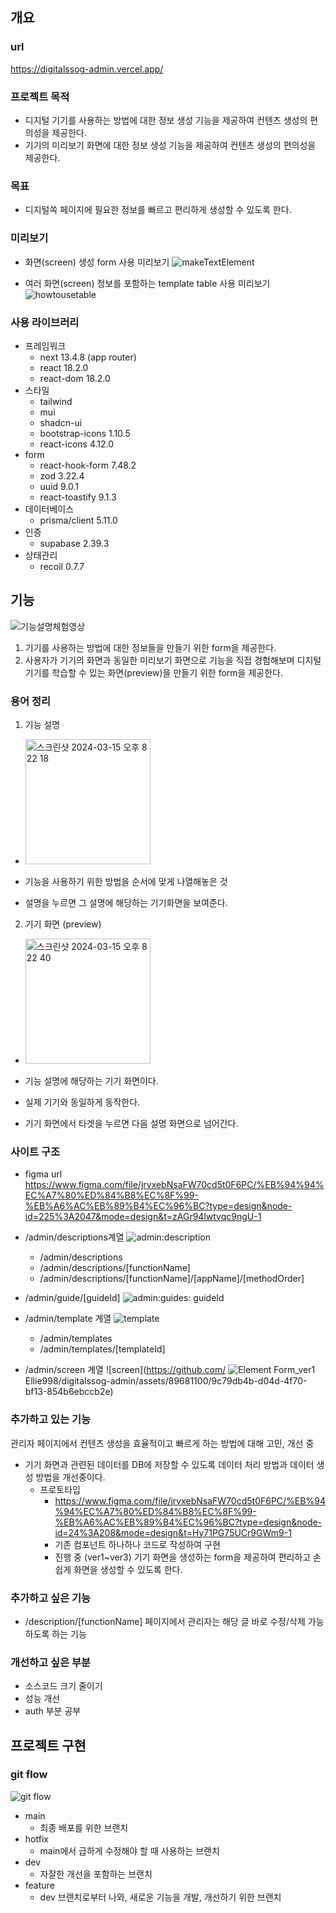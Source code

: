 ## 개요
### url
https://digitalssog-admin.vercel.app/

### 프로젝트 목적

- 디지털 기기를 사용하는 방법에 대한 정보 생성 기능을 제공하여 컨텐츠 생성의 편의성을 제공한다.
- 기기의 미리보기 화면에 대한 정보 생성 기능을 제공하여 컨텐츠 생성의 편의성을 제공한다.

### 목표

- 디지털쏙 페이지에 필요한 정보를 빠르고 편리하게 생성할 수 있도록 한다.
### 미리보기
- 화면(screen) 생성 form 사용 미리보기
     ![makeTextElement](https://github.com/Ellie998/digitalssog-admin/assets/89681100/1338e410-659a-4165-8437-14b29a33df50)

- 여러 화면(screen) 정보를 포함하는 template table 사용 미리보기
  ![howtousetable](https://github.com/Ellie998/digitalssog-admin/assets/89681100/3b9b702b-982c-401a-acef-53c857dd8909)
    

### 사용 라이브러리

- 프레임워크
  - next 13.4.8 (app router)
  - react 18.2.0
  - react-dom 18.2.0
- 스타일
  - tailwind
  - mui
  - shadcn-ui
  - bootstrap-icons 1.10.5
  - react-icons 4.12.0
- form
  - react-hook-form 7.48.2
  - zod 3.22.4
  - uuid 9.0.1
  - react-toastify 9.1.3
- 데이터베이스
  - prisma/client 5.11.0
- 인증
  - supabase 2.39.3
- 상태관리
  - recoil 0.7.7

## 기능
![기능설명체험영상](https://github.com/Ellie998/digitalssog-admin/assets/89681100/3bfc40b1-c0ad-4f3d-b2a2-15a459583609)
1. 기기를 사용하는 방법에 대한 정보들을 만들기 위한 form을 제공한다.
2. 사용자가 기기의 화면과 동일한 미리보기 화면으로 기능을 직접 경험해보며 디지털 기기를 학습할 수 있는 화면(preview)을 만들기 위한 form을 제공한다. 

### 용어 정리

1. 기능 설명

  - <img width="200" alt="스크린샷 2024-03-15 오후 8 22 18" src="https://github.com/Ellie998/digitalSSOG-next/assets/89681100/68ff99b1-5036-40f7-b041-0b0a8e931ba7">

  - 기능을 사용하기 위한 방법을 순서에 맞게 나열해놓은 것
  - 설명을 누르면 그 설명에 해당하는 기기화면을 보여준다.

2. 기기 화면 (preview)
  - <img width="200" alt="스크린샷 2024-03-15 오후 8 22 40" src="https://github.com/Ellie998/digitalSSOG-next/assets/89681100/72040163-f919-4164-be37-43b14d6afd88">

  - 기능 설명에 해당하는 기기 화면이다.
  - 실제 기기와 동일하게 동작한다.
  - 기기 화면에서 타겟을 누르면 다음 설명 화면으로 넘어간다.


### 사이트 구조

- figma url
  https://www.figma.com/file/jrvxebNsaFW70cd5t0F6PC/%EB%94%94%EC%A7%80%ED%84%B8%EC%8F%99-%EB%A6%AC%EB%89%B4%EC%96%BC?type=design&node-id=225%3A2047&mode=design&t=zAGr94lwtvqc9ngU-1

- /admin/descriptions계열
  ![admin:description](https://github.com/Ellie998/digitalssog-admin/assets/89681100/b8404cd3-9436-452b-8339-20bff951571a)
  - /admin/descriptions
  - /admin/descriptions/[functionName]
  - /admin/descriptions/[functionName]/[appName]/[methodOrder]

    
- /admin/guide/[guideId]
  ![admin:guides: guideId](https://github.com/Ellie998/digitalssog-admin/assets/89681100/c900b173-c5c9-4ed7-919a-dbf7b4737f68)
  
- /admin/template 계열
  ![template](https://github.com/Ellie998/digitalssog-admin/assets/89681100/1a8f0c21-f1e4-4039-b4a9-3e4d695327c6)  
  - /admin/templates
  - /admin/templates/[templateId]
  
- /admin/screen 계열
  ![screen](https://github.com/
  ![Element Form_ver1](https://github.com/Ellie998/digitalssog-admin/assets/89681100/52c49db8-5176-4cbb-bf94-3a66235c2647)
Ellie998/digitalssog-admin/assets/89681100/9c79db4b-d04d-4f70-bf13-854b6ebccb2e)
  
### 추가하고 있는 기능

관리자 페이지에서 컨텐츠 생성을 효율적이고 빠르게 하는 방법에 대해 고민, 개선 중

- 기기 화면과 관련된 데이터를 DB에 저장할 수 있도록 데이터 처리 방법과 데이터 생성 방법을 개선중이다.
  - 프로토타입
    - https://www.figma.com/file/jrvxebNsaFW70cd5t0F6PC/%EB%94%94%EC%A7%80%ED%84%B8%EC%8F%99-%EB%A6%AC%EB%89%B4%EC%96%BC?type=design&node-id=24%3A208&mode=design&t=Hy71PG75UCr9GWm9-1
    - 기존
      컴포넌트 하나하나 코드로 작성하여 구현
    - 진행 중 (ver1~ver3)
      기기 화면을 생성하는 form을 제공하여 편리하고 손쉽게 화면을 생성할 수 있도록 한다.

### 추가하고 싶은 기능

- /description/[functionName] 페이지에서 관리자는 해당 글 바로 수정/삭제 가능하도록 하는 기능

### 개선하고 싶은 부분

- 소스코드 크기 줄이기
- 성능 개선
- auth 부분 공부

## 프로젝트 구현

### git flow

![git flow](https://github.com/Ellie998/digitalSSOG-next/assets/89681100/a39e8825-8ee2-4142-8eaf-445aa63e088f)

- main
  - 최종 배포를 위한 브랜치
- hotfix
  - main에서 급하게 수정해야 할 때 사용하는 브랜치
- dev
  - 자잘한 개선을 포함하는 브랜치
- feature
  - dev 브랜치로부터 나와, 새로운 기능을 개발, 개선하기 위한 브랜치
